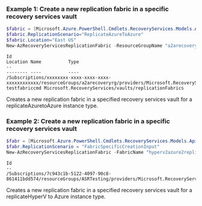 ### Example 1: Create a new replication fabric in a specific recovery services vault
```powershell
$fabric = [Microsoft.Azure.PowerShell.Cmdlets.RecoveryServices.Models.Api20230201.AzureFabricCreationInput]::new()
$fabric.ReplicationScenario="ReplicateAzureToAzure"
$fabric.Location="East US"
New-AzRecoveryServicesReplicationFabric -ResourceGroupName "a2arecoveryrg" -ResourceName "a2arecoveryvault" -FabricName "demofabric" -ProviderDetail $fabric
```

```output
Id                                                                                                                                                                             Location Name          Type
--                                                                                                                                                                             -------- ----          ----
/Subscriptions/xxxxxxxx-xxxx-xxxx-xxxx-xxxxxxxxxxxx/resourceGroups/a2arecoveryrg/providers/Microsoft.RecoveryServices/vaults/a2arecoveryvault/replicationFabrics/testfabriccmd          testfabriccmd Microsoft.RecoveryServices/vaults/replicationFabrics
```

Creates a new replication fabric in a specified recovery services vault for a replicateAzuretoAzure instance type.

### Example 2: Create a new replication fabric in a specific recovery services vault
```powershell
$fabr = [Microsoft.Azure.PowerShell.Cmdlets.RecoveryServices.Models.Api20230201.FabricSpecificCreationInput]::new()
$fabr.ReplicationScenario = "FabricSpecificCreationInput"
New-AzRecoveryServicesReplicationFabric -FabricName "hyperv2azure2replicafabric" -ResourceGroupName "ASRTesting" -ResourceName "HyperV2AzureVault" -ProviderDetail $fabr
```

```output
Id
--
/Subscriptions/7c943c1b-5122-4097-90c8-861411bdd574/resourceGroups/ASRTesting/providers/Microsoft.RecoveryServices/vaults/HyperV2AzureVault/replicationFabri…
```

Creates a new replication fabric in a specified recovery services vault for a replicateHyperV to Azure instance type.


